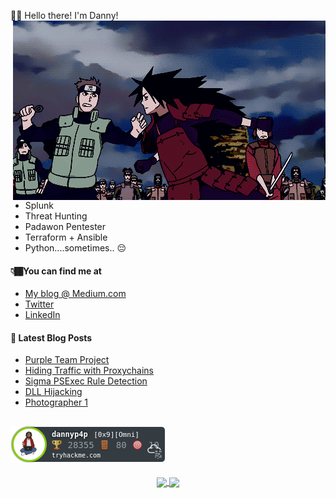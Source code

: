 🥷🏾 Hello there! I'm Danny!
<img align="right" src="https://github.com/datboyblu3/gifs/blob/main/madara2.gif"/>

* Splunk
* Threat Hunting
* Padawon Pentester                           
* Terraform + Ansible
* Python....sometimes.. :pensive:

#### 👇🏾You can find me at 
* [My blog @ Medium.com](https://medium.com/@DatBoyBlu3)
* [Twitter](https://twitter.com/datboyblu3)
* [LinkedIn](https://linkedin.com/in/danieledwards)

#### 📓 Latest Blog Posts
* [Purple Team Project](https://medium.com/@george.seif94/a-full-tutorial-on-how-to-use-github-88466bac7d42)
* [Hiding Traffic with Proxychains](https://medium.com/@DatBoyBlu3/shhhhh-hide-traffic-with-proxychains-31a7b6ee7799)
* [Sigma PSExec Rule Detection](https://medium.com/@DatBoyBlu3/sigma-rule-psexec-command-execution-684bbc036cbe)
* [DLL Hijacking](https://medium.com/@DatBoyBlu3/privilege-escalation-dll-hijacking-668d7235bc98)
* [Photographer 1](https://medium.com/@DatBoyBlu3/vulnhub-photographer-1-63a991c0cae)


![tryhackme stats!](https://github.com/datboyblu3/datboyblu3/blob/main/access/tryhackme2.png)
---

<p align="center">
  
<a href="https://github.com/datboyblu3/datboyblu3">
  <img align="center" src="https://github-readme-stats.vercel.app/api?username=datboyblu3&include_all_commits=true&custom_title=datboyblu3+GitHub+Stats&hide=contribs&show_icons=true&line_height=32&count_private=true&title_color=ffffff&text_color=c9cacc&icon_color=53B1A8&bg_color=1a1a1a"/>
</a>

<a href="https://github.com/datboyblu3/datboyblu3">
  <img align="center" src="https://github-readme-stats.vercel.app/api/top-langs/?username=datboyblu3&hide_title=false&exclude_repo=datboyblu3.github.io&langs_count=3&layout=default&hide_border=false&bg_color=1a1a1a&text_color=c9cacc&title_color=ffffff"/>
</a>
</p>
<!--
**datboyblu3/datboyblu3** is a ✨ _special_ ✨ repository because its `README.md` (this file) appears on your GitHub profile.

Here are some ideas to get you started:

- 🔭 I’m currently working on ...
- 🌱 I’m currently learning ...
- 👯 I’m looking to collaborate on ...
- 🤔 I’m looking for help with ...
- 💬 Ask me about ...
- 📫 How to reach me: ...
- 😄 Pronouns: ...
- ⚡ Fun fact: ...
-->

